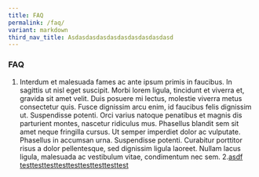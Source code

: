 ```yaml
---
title: FAQ
permalink: /faq/
variant: markdown
third_nav_title: Asdasdasdasdasdasdasdasdasdasd
---
```

### **FAQ**

1. Interdum et malesuada fames ac ante ipsum primis in faucibus. In sagittis ut nisl eget suscipit. Morbi lorem ligula, tincidunt et viverra et, gravida sit amet velit. Duis posuere mi lectus, molestie viverra metus consectetur quis. Fusce dignissim arcu enim, id faucibus felis dignissim ut. Suspendisse potenti. Orci varius natoque penatibus et magnis dis parturient montes, nascetur ridiculus mus. Phasellus blandit sem sit amet neque fringilla cursus. Ut semper imperdiet dolor ac vulputate. Phasellus in accumsan urna. Suspendisse potenti. Curabitur porttitor risus a dolor pellentesque, sed dignissim ligula laoreet. Nullam lacus ligula, malesuada ac vestibulum vitae, condimentum nec sem.
2.[asdf](asdf)
[test](test@gd.com)[test](test@gd.com)[test](test@gd.com)[test](test@gd.com)[test](test@gd.com)[test](test@gd.com)[test](test@gd.com)[test](test@gd.com)[test](test@gd.com)